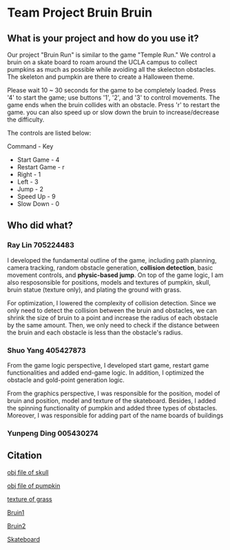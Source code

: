 # Team Project Bruin Bruin

## What is your project and how do you use it?
Our project "Bruin Run" is similar to the game "Temple Run." We control a bruin on a skate board to roam around the UCLA campus to collect pumpkins as much as possible while avoiding all the skelecton obstacles. The skeleton and pumpkin are there to create a Halloween theme. 

Please wait 10 ~ 30 seconds for the game to be completely loaded. Press '4' to start the game; use buttons '1', '2', and '3' to control movements. The game ends when the bruin collides with an obstacle. Press 'r' to restart the game. you can also speed up or slow down the bruin to increase/decrease the difficulty. 

The controls are listed below:
  
  Command       - Key
* Start Game    - 4
* Restart Game  - r
* Right         - 1
* Left          - 3
* Jump          - 2
* Speed Up      - 9
* Slow Down     - 0
## Who did what?

### Ray Lin      705224483
  I developed the fundamental outline of the game, including path planning, camera tracking, random obstacle generation, **collision detection**, basic movement controls, and **physic-based jump**. On top of the game logic, I am also resposonsible for positions, models and textures of pumpkin, skull, bruin statue (texture only), and plating the ground with grass. 
  
  
  For optimization, I lowered the complexity of collision detection. Since we only need to detect the collision between the bruin and obstacles, we can shrink the size of bruin to a point and increase the radius of each obstacle by the same amount. Then, we only need to check if the distance between the bruin and each obstacle is less than the obstacle's radius.  

### Shuo Yang    405427873
  From the game logic perspective, I developed start game, restart game functionalities and added end-game logic. In addition,  I optimized the obstacle and gold-point generation logic.
  
  From the graphics perspective, I was responsible for the position, model of bruin and position, model and texture of the skateboard. Besides, I added the spinning functionality of pumpkin and added three types of obstacles. Moreover, I was responsible for adding part of the name boards of buildings
### Yunpeng Ding 005430274

## Citation
[obj file of skull](https://www.turbosquid.com/FullPreview/Index.cfm/ID/1452999)

[obj file of pumpkin](https://www.turbosquid.com/FullPreview/Index.cfm/ID/776815)

[texture of grass](https://freerangestock.com/photos/121120/green-grass-texture-full-frame.html)

[Bruin1](https://free3d.com/3d-model/black-bear-87483.html)

[Bruin2](https://free3d.com/3d-model/polarbear-v2--715551.html)

[Skateboard](https://free3d.com/3d-model/skateboard-v1--675401.html)



